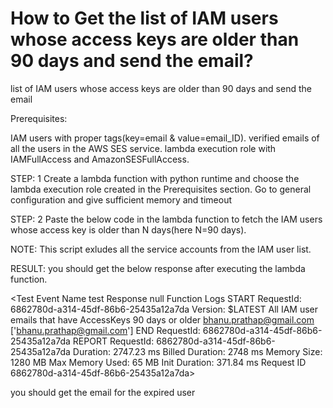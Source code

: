 # How to Get the list of IAM users whose access keys are older than 90 days and send the email?
list of IAM users whose access keys are older than 90 days and send the email


Prerequisites:

IAM users with proper tags(key=email & value=email_ID).
verified emails of all the users in the AWS SES service.
lambda execution role with IAMFullAccess and AmazonSESFullAccess.

STEP: 1 Create a lambda function with python runtime and choose the lambda execution role created in the Prerequisites section. Go to general configuration and give sufficient memory and timeout


STEP: 2 Paste the below code in the lambda function to fetch the IAM users whose access key is older than N days(here N=90 days).

NOTE: This script exludes all the service accounts from the IAM user list.

RESULT: you should get the below response after executing the lambda function.

<Test Event Name
test
Response
null
Function Logs
START RequestId: 6862780d-a314-45df-86b6-25435a12a7da Version: $LATEST
All IAM user emails that have AccessKeys 90 days or older
bhanu.prathap@gmail.com
['bhanu.prathap@gmail.com']
END RequestId: 6862780d-a314-45df-86b6-25435a12a7da
REPORT RequestId: 6862780d-a314-45df-86b6-25435a12a7da Duration: 2747.23 ms Billed Duration: 2748 ms Memory Size: 1280 MB Max Memory Used: 65 MB Init Duration: 371.84 ms
Request ID
6862780d-a314-45df-86b6-25435a12a7da>



you should get the email for the expired user
